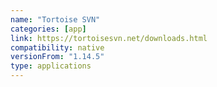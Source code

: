 ```yaml
---
name: "Tortoise SVN"
categories: [app]
link: https://tortoisesvn.net/downloads.html
compatibility: native
versionFrom: "1.14.5"
type: applications
---
```


